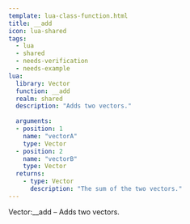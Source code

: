 ```yaml
---
template: lua-class-function.html
title: __add
icon: lua-shared
tags:
  - lua
  - shared
  - needs-verification
  - needs-example
lua:
  library: Vector
  function: __add
  realm: shared
  description: "Adds two vectors."
  
  arguments:
  - position: 1
    name: "vectorA"
    type: Vector
  - position: 2
    name: "vectorB"
    type: Vector
  returns:
    - type: Vector
      description: "The sum of the two vectors."
---
```


<div class="lua__search__keywords">
Vector:__add &#x2013; Adds two vectors.
</div>
